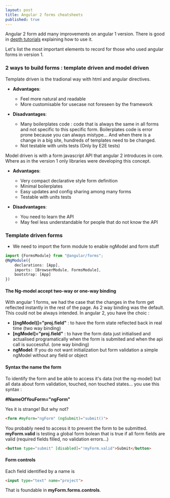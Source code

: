 ```yaml
---
layout: post
title: Angular 2 forms cheatsheets
published: true
---
```

Angular 2 form add many improvements on angular 1 version. There is good in [depth tutorials](http://dev.sebastienlucas.com/good-tutorials-to-learn-angular2/) explaining how to use it. 

Let's list the most important elements to record for those who used angular forms in version 1.


### 2 ways to build forms : template driven and model driven 

Template driven is the tradional way with html and angular directives. 

* **Advantages**: 
   * Feel more natural and readable 
   * More customisable for usecase  not foreseen by the framework

* **Disadvantages**: 
   * Many boilerplates code : code that is always the same in all forms and not specific to this specific form. Boilerplates code is error prone because you can always mistype... And when there is a change in a big site, hundreds of templates need to be changed.
   * Not testable with units tests (Only by E2E tests)

Model driven is with a form javascript API that angular 2 introduces in core. Where as in the version 1 only libraries were developing this concept.

* **Advantages**: 
  * Very compact declarative style  form definition 
  * Minimal boilerplates
  * Easy updates and config sharing among many forms
  * Testable with units tests
  
* **Disadvantages**: 
  * You need to learn the API 
  * May feel less understandable for people that do not know the API
  
### Template driven forms

* We need to import the form module to enable ngModel and form stuff

```ts
import {FormsModule} from "@angular/forms";
@NgModule({
    declarations: [App],
    imports: [BrowserModule, FormsModule],
    bootstrap: [App]
})
```

#### The Ng-model accept two-way or one-way binding 

With angular 1 forms, we had the case that the changes in the form get reflected instantly in the rest of the page. As 2 way binding was the default. This could not be always intended. In angular 2, you have the choic :

* **[(ngModel)]="proj.field"** : to have the form state reflected back in real time (two way binding)
* **[ngModel]="proj.field"** : to have the form data just initialised and actualised programatically when the form is submited and when the api call is successful. (one way binding)
* **ngModel**: If you do not want initialization but form validation a simple  ngModel without any field or object

#### Syntax the name the form 

To identify the form and be able to  access it's data (not the ng-model) but all data about form validation, touched, non touched states...
you use this syntax :

**#NameOfYouForm="ngForm"**

Yes it is strange!
But why not?

```html
<form #myForm="ngForm" (ngSubmit)="submit()">
```

You probably need to access it to prevent the form to be submitted. 
**myForm.valid** is testing a global form bolean  that is true if all form fields are valid (required fields filled, no validation errors...)

```html
<button type="submit" [disabled]="!myForm.valid">Submit</button>
```

#### Form controls 

Each field identified by a name is 
````html
<input type="text" name="project">
````

That is foundable in **myForm.forms.controls**.



